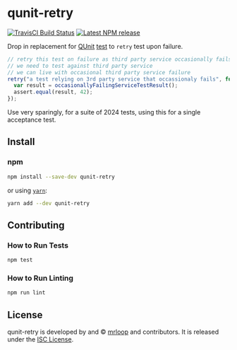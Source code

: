 qunit-retry
==============================================================================

[![TravisCI Build Status][travis-badge]][travis-badge-url]
[![Latest NPM release][npm-badge]][npm-badge-url]

[npm-badge]: https://img.shields.io/npm/v/qunit-retry.svg
[npm-badge-url]: https://www.npmjs.com/package/qunit-retry
[travis-badge]: https://img.shields.io/travis/com/mrloop/qunit-retry/master.svg
[travis-badge-url]: https://travis-ci.com/mrloop/qunit-retry

Drop in replacement for [QUnit](https://qunitjs.com/) [test](https://api.qunitjs.com/QUnit/test) to `retry` test upon failure.

```js
// retry this test on failure as third party service occasionally fails
// we need to test against third party service
// we can live with occasional third party service failure
retry("a test relying on 3rd party service that occassionaly fails", function(assert) {
  var result = occasionallyFailingServiceTestResult();
  assert.equal(result, 42);
});
```

Use very sparingly, for a suite of 2024 tests, using this for a single acceptance test.


Install
------------------------------------------------------------------------------

### npm

```bash
npm install --save-dev qunit-retry
```

or using [`yarn`](https://yarnpkg.com/):

```bash
yarn add --dev qunit-retry
```


Contributing
------------------------------------------------------------------------------

### How to Run Tests

```bash
npm test
```

### How to Run Linting

```bash
npm run lint
```

License
------------------------------------------------------------------------------

qunit-retry is developed by and &copy;
[mrloop](http://mrloop.com) and contributors. It is released under the
[ISC License](https://github.com/mrloop/qunit-retry/blob/master/LICENSE.md).

